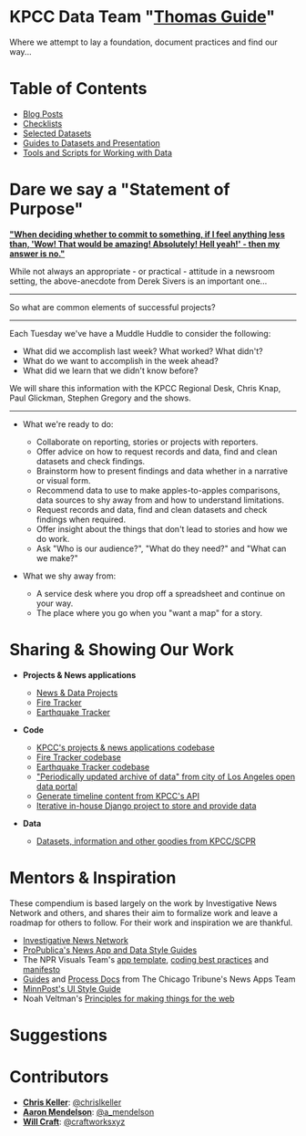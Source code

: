 KPCC Data Team "[Thomas Guide](https://en.wikipedia.org/wiki/Thomas_Guide)"
===========================================================================

Where we attempt to lay a foundation, document practices and find our way...

Table of Contents
=================

* [Blog Posts](/blog)
* [Checklists](/checklists)
* [Selected Datasets](/data)
* [Guides to Datasets and Presentation](/guides)
* [Tools and Scripts for Working with Data](/tools-and-scripts)

Dare we say a "Statement of Purpose"
====================================

**["When deciding whether to commit to something, if I feel anything less than, 'Wow! That would be amazing! Absolutely! Hell yeah!' - then my answer is no."](https://sivers.org/hellyeah)**

While not always an appropriate - or practical - attitude in a newsroom setting, the above-anecdote from Derek Sivers is an important one...

----

So what are common elements of successful projects?

----

Each Tuesday we've have a Muddle Huddle to consider the following:

* What did we accomplish last week? What worked? What didn't?
* What do we want to accomplish in the week ahead?
* What did we learn that we didn't know before?

We will share this information with the KPCC Regional Desk, Chris Knap, Paul Glickman, Stephen Gregory and the shows.

----

* What we're ready to do:
    * Collaborate on reporting, stories or projects with reporters.
    * Offer advice on how to request records and data, find and clean datasets and check findings.
    * Brainstorm how to present findings and data whether in a narrative or visual form.
    * Recommend data to use to make apples-to-apples comparisons, data sources to shy away from and how to understand limitations.
    * Request records and data, find and clean datasets and check findings when required.
    * Offer insight about the things that don't lead to stories and how we do work.
    * Ask "Who is our audience?", "What do they need?" and "What can we make?"

* What we shy away from:
    * A service desk where you drop off a spreadsheet and continue on your way.
    * The place where you go when you "want a map" for a story.

Sharing & Showing Our Work
==========================

* **Projects & News applications**
    * [News & Data Projects](http://projects.scpr.org/)
    * [Fire Tracker](http://firetracker.scpr.org/)
    * [Earthquake Tracker](http://earthquakes.scpr.org/)

* **Code**
    * [KPCC's projects & news applications codebase](https://github.com/SCPR/static-projects)
    * [Fire Tracker codebase](https://github.com/SCPR/firetracker)
    * [Earthquake Tracker codebase](https://github.com/SCPR/calif-earthquakes)
    * ["Periodically updated archive of data" from city of Los Angeles open data portal](https://github.com/SCPR/opendata-la-watchdog)
    * [Generate timeline content from KPCC's API](https://github.com/SCPR/timeline-data-generator)
    * [Iterative in-house Django project to store and provide data](https://github.com/SCPR/accountability-tracker)

* **Data**
    * [Datasets, information and other goodies from KPCC/SCPR](https://github.com/SCPR/data)

Mentors & Inspiration
=====================

These compendium is based largely on the work by Investigative News Network and others, and shares their aim to formalize work and leave a roadmap for others to follow. For their work and inspiration we are thankful.

* [Investigative News Network](https://github.com/inn/docs)
* [ProPublica's News App and Data Style Guides](https://github.com/propublica/guides)
* The NPR Visuals Team's [app template](https://github.com/nprapps/app-template), [coding best practices](https://github.com/nprapps/bestpractices) and [manifesto](http://blog.apps.npr.org/2014/06/04/how-we-work.html)
* [Guides](https://github.com/newsapps/guides) and [Process Docs](http://blog.apps.chicagotribune.com/2014/03/05/everything-you-ever-wanted-to-know-about-the-news-apps-process/) from The Chicago Tribune's News Apps Team
* [MinnPost's UI Style Guide](https://github.com/MinnPost/minnpost-styles)
* Noah Veltman's [Principles for making things for the web](https://github.com/veltman/principles/blob/master/README.md)

Suggestions
===========

Contributors
============

* **[Chris Keller](https://github.com/chrislkeller)**: [@chrislkeller](http://twitter.com/chrislkeller)
* **[Aaron Mendelson](https://github.com/amendelson)**: [@a_mendelson](https://twitter.com/a_mendelson)
* **[Will Craft](https://github.com/wcraft)**: [@craftworksxyz](https://twitter.com/craftworksxyz)
